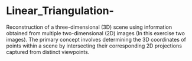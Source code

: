 # Linear_Triangulation-
Reconstruction of a three-dimensional (3D) scene using information obtained from multiple two-dimensional (2D) images (In this exercise two images). The primary concept involves determining the 3D coordinates of points within a scene by intersecting their corresponding 2D projections captured from distinct viewpoints. 
